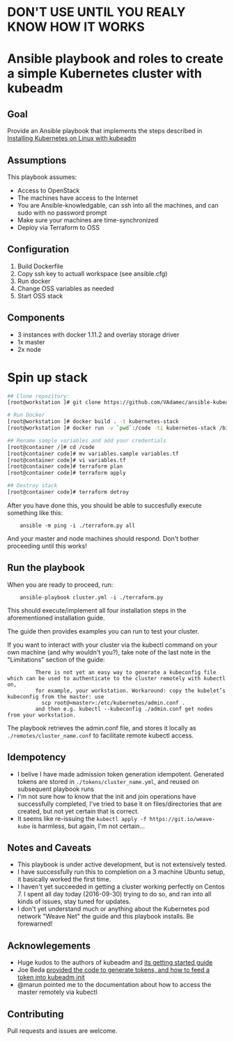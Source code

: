 # DON'T USE UNTIL YOU REALY KNOW HOW IT WORKS

# Ansible playbook and roles to create a simple Kubernetes cluster with kubeadm

## Goal

Provide an Ansible playbook that implements the steps described in [Installing Kubernetes on Linux with kubeadm](http://kubernetes.io/docs/getting-started-guides/kubeadm/)

## Assumptions

This playbook assumes: 

* Access to OpenStack
* The machines have access to the Internet
* You are Ansible-knowledgable, can ssh into all the machines, and can sudo with no password prompt
* Make sure your machines are time-synchronized
* Deploy via Terraform to OSS

## Configuration

1. Build Dockerfile
2. Copy ssh key to actuall workspace (see ansible.cfg)
3. Run docker
3. Change OSS variables as needed
4. Start OSS stack

## Components
- 3 instances with docker 1.11.2 and overlay storage driver
 - 1x master
 - 2x node

# Spin up stack

```bash
## Clone repozitory:
[root@workstation ]# git clone https://github.com/VAdamec/ansible-kubeadm-cluster

# Run Docker
[root@workstation ]# docker build . -t kubernetes-stack
[root@workstation ]# docker run -v `pwd`:/code -ti kubernetes-stack /bin/bash

## Rename sample variables and add your credentials
[root@container /]# cd /code
[root@container code]# mv variables.sample variables.tf
[root@container code]# vi variables.tf
[root@container code]# terraform plan
[root@container code]# terraform apply

## Destroy stack
[root@container code]# terraform detroy
```

After you have done this, you should be able to succesfully execute something like this:

```
    ansible -m ping -i ./terraform.py all
```

And your master and node machines should respond.  Don't bother proceeding until this works!

## Run the playbook

When you are ready to proceed, run:

```
    ansible-playbook cluster.yml -i ./terraform.py
```

This should execute/implement all four installation steps in the aforementioned installation guide.

The guide then provides examples you can run to test your cluster.

If you want to interact with your cluster via the kubectl command on your own machine (and why wouldn't you?), take note of the last note in the "Limitations" section of the guide:

```
         There is not yet an easy way to generate a kubeconfig file which can be used to authenticate to the cluster remotely with kubectl on, 
         for example, your workstation. Workaround: copy the kubelet’s kubeconfig from the master: use 
           scp root@<master>:/etc/kubernetes/admin.conf . 
         and then e.g. kubectl --kubeconfig ./admin.conf get nodes from your workstation.
```

The playbook retrieves the admin.conf file, and stores it locally as ```./remotes/cluster_name.conf``` to facilitate remote kubectl access.

## Idempotency

* I belive I have made admission token generation idempotent. Generated tokens are stored in ```./tokens/cluster_name.yml```, and reused on subsequent playbook runs
* I'm not sure how to know that the init and join operations have successfully completed, I've tried to base it on files/directories that are created, but not yet certain that is correct.
* It seems like re-issuing the ```kubectl apply -f https://git.io/weave-kube``` is harmless, but again, I'm not certain...


## Notes and Caveats

* This playbook is under active development, but is not extensively tested.
* I have successfully run this to completion on a 3 machine Ubuntu setup, it basically worked the first time.
* I haven't yet succeeded in getting a cluster working perfectly on Centos 7. I spent all day today (2016-09-30) trying to do so, and ran into all kinds of issues, stay tuned for updates.
* I don't yet understand much or anything about the Kubernetes pod network "Weave Net" the guide and this playbook installs.  Be forewarned!

## Acknowlegements

* Huge kudos to the authors of kubeadm and [its getting started guide](http://kubernetes.io/docs/getting-started-guides/kubeadm/)
* Joe Beda [provided the code to generate tokens, and how to feed a token into kubeadm init](https://github.com/upmc-enterprises/kubeadm-aws/issues/1)
* @marun pointed me to the documentation about how to access the master remotely via kubectl

## Contributing

Pull requests and issues are welcome.












